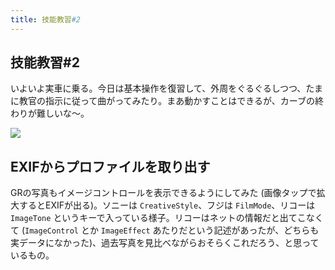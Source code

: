 ```yaml
---
title: 技能教習#2
---
```


## 技能教習#2

いよいよ実車に乗る。今日は基本操作を復習して、外周をぐるぐるしつつ、たまに教官の指示に従って曲がってみたり。まあ動かすことはできるが、カーブの終わりが難しいな〜。

![](https://photos.old.apkas.net/medium/202505/20250519-G3000425.webp)

## EXIFからプロファイルを取り出す

GRの写真もイメージコントロールを表示できるようにしてみた (画像タップで拡大するとEXIFが出る)。ソニーは `CreativeStyle`、フジは `FilmMode`、リコーは `ImageTone` というキーで入っている様子。リコーはネットの情報だと出てこなくて (`ImageControl` とか `ImageEffect` あたりだという記述があったが、どちらも実データになかった)、過去写真を見比べながらおそらくこれだろう、と思っているもの。
